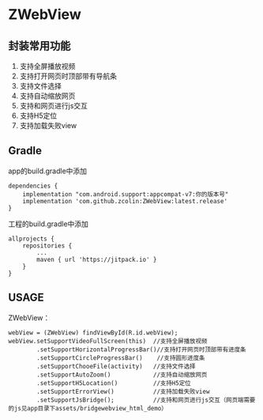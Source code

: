# ZWebView
## 封装常用功能
1. 支持全屏播放视频
1. 支持打开网页时顶部带有导航条
1. 支持文件选择
1. 支持自动缩放网页
1. 支持和网页进行js交互
1. 支持H5定位
1. 支持加载失败view

## Gradle
app的build.gradle中添加
```
dependencies {
    implementation "com.android.support:appcompat-v7:你的版本号"
    implementation 'com.github.zcolin:ZWebView:latest.release'
}
```
工程的build.gradle中添加
```
allprojects {
	repositories {
		...
		maven { url 'https://jitpack.io' }
	}
}
```

## USAGE

ZWebView：
```
webView = (ZWebView) findViewById(R.id.webView);
webView.setSupportVideoFullScreen(this)  //支持全屏播放视频
        .setSupportHorizontalProgressBar()//支持打开网页时顶部带有进度条
        .setSupportCircleProgressBar()    //支持圆形进度条
        .setSupportChooeFile(activity)   //支持文件选择
        .setSupportAutoZoom()            //支持自动缩放网页
        .setSupportH5Location()          //支持H5定位
        .setSupportErrorView()           //支持加载失败view
        .setSupportJsBridge();           //支持和网页进行js交互（网页端需要的js见app目录下assets/bridgewebview_html_demo）
```
